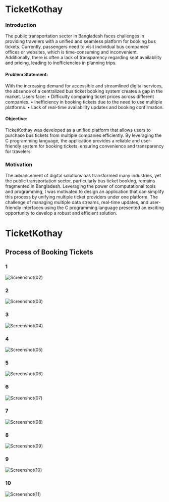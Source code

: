 
# TicketKothay

### Introduction
The public transportation sector in Bangladesh faces challenges in providing travelers with a unified and 
seamless platform for booking bus tickets. Currently, passengers need to visit individual bus companies’ 
offices or websites, which is time-consuming and inconvenient. Additionally, there is often a lack of 
transparency regarding seat availability and pricing, leading to inefficiencies in planning trips. 
 
#### Problem Statement: 
With the increasing demand for accessible and streamlined digital services, the absence of a centralized 
bus ticket booking system creates a gap in the market. 
Users face: 
• Difficulty comparing ticket prices across different companies. 
• Inefficiency in booking tickets due to the need to use multiple platforms. 
• Lack of real-time availability updates and booking confirmation. 
 
#### Objective: 
TicketKothay was developed as a unified platform that allows users to purchase bus tickets from 
multiple companies efficiently. By leveraging the C programming language, the application provides a 
reliable and user-friendly system for booking tickets, ensuring convenience and transparency for 
travelers. 

 
### Motivation 
 The advancement of digital solutions has transformed many industries, yet the public transportation 
sector, particularly bus ticket booking, remains fragmented in Bangladesh. Leveraging the power of 
computational tools and programming, I was motivated to design an application that can simplify this 
process by unifying multiple ticket providers under one platform. The challenge of managing multiple 
data streams, real-time updates, and user-friendly interfaces using the C programming language 
presented an exciting opportunity to develop a robust and efficient solution. 

# TicketKothay


##   Process of Booking Tickets

### 1
![Screenshot(02)](https://github.com/user-attachments/assets/6af499e1-0823-4f0f-99b9-1297fbae2c69)
### 2
![Screenshot(03)](https://github.com/user-attachments/assets/c39ce4d9-1caf-4428-b1aa-b364f03774ea)
### 3
![Screenshot(04)](https://github.com/user-attachments/assets/8b4b5318-37c3-445d-9e37-35cca476634f)
### 4
![Screenshot(05)](https://github.com/user-attachments/assets/b802b97c-2ab2-46da-b946-c8def3e8fc5e)
### 5
![Screenshot(06)](https://github.com/user-attachments/assets/b7d154f9-92af-4b12-a948-f9b7220375fb)
### 6
![Screenshot(07)](https://github.com/user-attachments/assets/00dfb93a-34b6-411e-a7f8-cf80796ca189)
### 7
![Screenshot(08)](https://github.com/user-attachments/assets/db8d5310-d98a-42d9-af78-d0926657879a)
### 8
![Screenshot(09)](https://github.com/user-attachments/assets/9cf03a74-0fc7-4fe7-a94d-2422b23aada9)
### 9
![Screenshot(10)](https://github.com/user-attachments/assets/2ef18082-2915-49a3-8ee3-dde82c60f9ad)
### 10
![Screenshot(11)](https://github.com/user-attachments/assets/e1866bd6-3bf8-4d75-a032-e8cabd285336)

